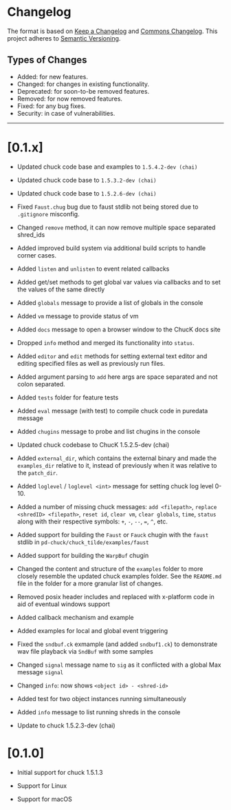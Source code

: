 # Changelog

The format is based on [Keep a Changelog](https://keepachangelog.com/en/1.0.0/) and [Commons Changelog](https://common-changelog.org). This project adheres to [Semantic Versioning](https://semver.org/spec/v2.0.0.html).

## Types of Changes

- Added: for new features.
- Changed: for changes in existing functionality.
- Deprecated: for soon-to-be removed features.
- Removed: for now removed features.
- Fixed: for any bug fixes.
- Security: in case of vulnerabilities.

---

# [0.1.x]

- Updated chuck code base and examples to `1.5.4.2-dev (chai)`

- Updated chuck code base to `1.5.3.2-dev (chai)`

- Updated chuck code base to `1.5.2.6-dev (chai)`

- Fixed `Faust.chug` bug due to faust stdlib not being stored due to `.gitignore` misconfig.

- Changed `remove` method, it can now remove multiple space separated shred_ids

- Added improved build system via additional build scripts to handle corner cases.

- Added `listen` and `unlisten` to event related callbacks

- Added get/set methods to get global var values via callbacks and to set the values of the same directly

- Added `globals` message to provide a list of globals in the console

- Added `vm` message to provide status of vm

- Added `docs` message to open a browser window to the ChucK docs site

- Dropped `info` method and merged its functionality into `status`.

- Added `editor` and `edit` methods for setting external text editor and editing specified files as well as previously run files.

- Added argument parsing to `add` here args are space separated and not colon separated.

- Added `tests` folder for feature tests

- Added `eval` message (with test) to compile chuck code in puredata message

- Added `chugins` message to probe and list chugins in the console

- Updated chuck codebase to ChucK 1.5.2.5-dev (chai)

- Added `external_dir`, which contains the external binary and made the `examples_dir` relative to it, instead of previously when it was relative to the `patch_dir`.

- Added `loglevel` / `loglevel <int>` message for setting chuck log level 0-10.

- Added a number of missing chuck messages: `add <filepath>`, `replace <shredID> <filepath>`, `reset id`, `clear vm`, `clear globals`, `time`, `status` along with their respective symbols: `+`, `-`, `--`, `=`, `^`, etc.

- Added support for building the `Faust` or `Fauck` chugin with the `faust`
stdlib in `pd-chuck/chuck_tilde/examples/faust`

- Added support for building the `WarpBuf` chugin

- Changed the content and structure of the `examples` folder to more closely resemble the updated chuck examples folder. See the `README.md` file in the folder for a more granular list of changes.

- Removed posix header includes and replaced with x-platform code in aid of eventual windows support

- Added callback mechanism and example

- Added examples for local and global event triggering

- Fixed the `sndbuf.ck` exmample (and added `sndbuf1.ck`) to demonstrate wav file playback via `SndBuf` with some samples

- Changed `signal` message name to `sig` as it conflicted with a global Max message `signal`

- Changed `info`: now shows `<object id> - <shred-id>`

- Added test for two object instances running simultaneously

- Added `info` message to list running shreds in the console

- Update to chuck 1.5.2.3-dev (chai)


# [0.1.0]

- Initial support for chuck 1.5.1.3

- Support for Linux

- Support for macOS

